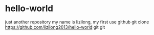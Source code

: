# hello-world
just another repository
my name is lizilong, my first use github
git clone https://github.com/lizilong2013/hello-world
git git
